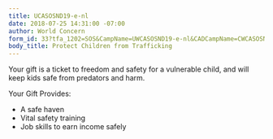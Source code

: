 ```yaml
---
title: UCASOSND19-e-nl
date: 2018-07-25 14:31:00 -07:00
author: World Concern
form_id: 33?tfa_1202=SOS&CampName=UWCASOSND19-e-nl&CADCampName=CWCASOSND19-e-nl
body_title: Protect Children from Trafficking
---
```


Your gift is a ticket to freedom and safety for a vulnerable child, and will keep kids safe from predators and harm.

Your Gift Provides:

* A safe haven
* Vital safety training
* Job skills to earn income safely
